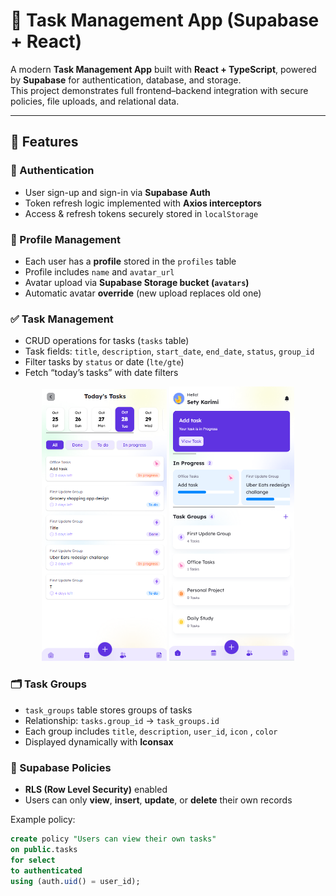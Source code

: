 # 🧩 Task Management App (Supabase + React)

A modern **Task Management App** built with **React + TypeScript**, powered by **Supabase** for authentication, database, and storage.  
This project demonstrates full frontend–backend integration with secure policies, file uploads, and relational data.

---

## 🚀 Features

### 🔐 Authentication
- User sign-up and sign-in via **Supabase Auth**  
- Token refresh logic implemented with **Axios interceptors**  
- Access & refresh tokens securely stored in `localStorage`

### 👤 Profile Management
- Each user has a **profile** stored in the `profiles` table  
- Profile includes `name` and `avatar_url`  
- Avatar upload via **Supabase Storage bucket (`avatars`)**  
- Automatic avatar **override** (new upload replaces old one)

### ✅ Task Management
- CRUD operations for tasks (`tasks` table)  
- Task fields: `title`, `description`, `start_date`, `end_date`, `status`, `group_id`  
- Filter tasks by `status` or date (`lte/gte`)  
- Fetch “today’s tasks” with date filters

<p align="center">
  <img src="src/assets/img/readme-img.png" alt="preview" width="200"/>
  <img src="src/assets/img/readme-img2.png" alt="preview" width="200"/>
</p>

### 🗂 Task Groups
- `task_groups` table stores groups of tasks  
- Relationship: `tasks.group_id` → `task_groups.id`  
- Each group includes `title`, `description`, `user_id`, `icon` , `color` 
- Displayed dynamically with **Iconsax**  

### 💾 Supabase Policies
- **RLS (Row Level Security)** enabled  
- Users can only **view**, **insert**, **update**, or **delete** their own records

Example policy:
```sql
create policy "Users can view their own tasks"
on public.tasks
for select
to authenticated
using (auth.uid() = user_id);



